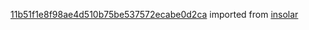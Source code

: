 [11b51f1e8f98ae4d510b75be537572ecabe0d2ca](https://github.com/insolar/insolar/commit/11b51f1e8f98ae4d510b75be537572ecabe0d2ca) imported from [insolar](https://github.com/insolar/insolar)
